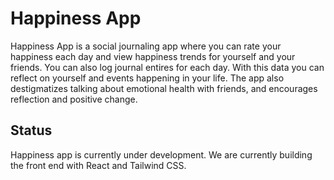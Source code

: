 # Happiness App
Happiness App is a social journaling app where you can rate your happiness each day and view happiness trends for yourself and your friends. You can also log journal entires for each day. With this data you can reflect on yourself and events happening in your life. The app also destigmatizes talking about emotional health with friends, and encourages reflection and positive change.

## Status
Happiness app is currently under development. We are currently building the front end with React and Tailwind CSS.
